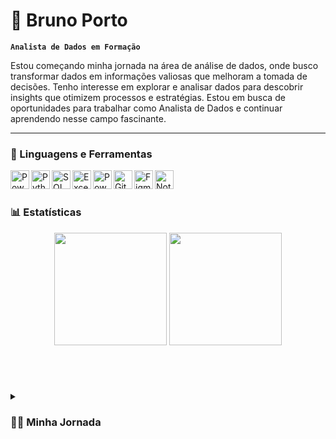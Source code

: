 # 👾 Bruno Porto

**`Analista de Dados em Formação`**

Estou começando minha jornada na área de análise de dados, onde busco transformar dados em informações valiosas que melhoram a tomada de decisões. Tenho interesse em explorar e analisar dados para descobrir insights que otimizem processos e estratégias. Estou em busca de oportunidades para trabalhar como Analista de Dados e continuar aprendendo nesse campo fascinante.

---

### 🧰 Linguagens e Ferramentas

<p align="left">
  <img align="left" alt="Power Apps" width="30px" src="https://img.icons8.com/?size=40&id=dFQ55kLSmeny&format=png" />
  <img align="left" alt="Python" width="30px" src="https://cdn.jsdelivr.net/gh/devicons/devicon/icons/python/python-original.svg" />
  <img align="left" alt="SQL Server" width="30px" src="https://cdn.jsdelivr.net/gh/devicons/devicon/icons/microsoftsqlserver/microsoftsqlserver-plain.svg" />
  <img align="left" alt="Excel" width="30px" src="https://img.icons8.com/fluency/48/000000/microsoft-excel-2019.png" />
  <img align="left" alt="Power BI" width="30px" src="https://img.icons8.com/color/48/000000/power-bi.png" />
  <img align="left" alt="Git" width="30px" src="https://cdn.jsdelivr.net/gh/devicons/devicon/icons/git/git-original.svg" />
  <img align="left" alt="Figma" width="30px" src="https://cdn.jsdelivr.net/gh/devicons/devicon/icons/figma/figma-original.svg" />
  <img align="left" alt="Notion" width="30px" src="https://cdn.jsdelivr.net/gh/devicons/devicon/icons/notion/notion-original.svg" />
</p>
  
<br />

#

### 📊 Estatísticas

<p align="center">
  <img height="180em" src="https://github-readme-stats.vercel.app/api?username=brunoporto1&show_icons=true&theme=dark&include_all_commits=true&count_private=true"/>
  <img height="180em" src="https://github-readme-stats.vercel.app/api/top-langs/?username=brunoporto1&layout=compact&langs_count=7&theme=dark"/>
</p>

<br />

#

<details>
<summary><h3>👨‍💻 Minha Jornada</h3></summary>
  
Ainda não tive a oportunidade de atuar como Analista de Dados formalmente, mas onde trabalho, tenho uma forte atuação com Power Platform e outras tecnologias. Como Analista de Sistemas, meu foco principal envolve gerenciar Firewalls, realizar manutenção de computadores e desenvolver soluções utilizando PowerApps. Durante esse período, descobri minha paixão pela análise de dados enquanto desenvolvia aplicações como sistemas de requisição de reembolso, agendamento de veículos e manutenção, além de um aplicativo para consulta de informações de hardware de notebooks. Esse último permite escanear códigos de barras e exibir dados diretamente no SharePoint. Essas experiências têm ampliado significativamente minha habilidade de programação e despertado meu interesse em me tornar um Analista de Dados.

</details>
